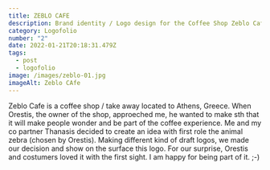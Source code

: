```yaml
---
title: ZEBLO CAFE
description: Brand identity / Logo design for the Coffee Shop Zeblo Cafe "The Original"
category: Logofolio
number: "2"
date: 2022-01-21T20:18:31.479Z
tags:
  - post
  - logofolio
image: /images/zeblo-01.jpg
imageAlt: Zeblo CAfe
---
```

Zeblo Cafe is a coffee shop / take away located to Athens, Greece. When Orestis, the owner of the shop, approeched me, he wanted to make sth that it will make people wonder and be part of the coffee experience. Me and my co partner Thanasis decided to create an idea with first role the animal zebra (chosen by Orestis). Making different kind of draft logos, we made our decision and show on the surface this logo. For our surprise, Orestis and costumers loved it with the first sight. I am happy for being part of it. ;-)